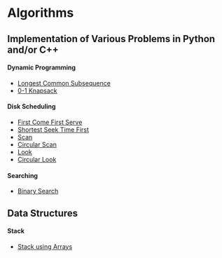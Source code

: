 Algorithms
===== 
## Implementation of Various Problems in Python and/or C++

#### Dynamic Programming

+ [Longest Common Subsequence](DynamicProgramming/Longest%20Common%20Subsequence/)
+ [0-1 Knapsack](DynamicProgramming/0-1_Knapsack.py)

#### Disk Scheduling

+ [First Come First Serve](DiskScheduling/fcfs.py)
+ [Shortest Seek Time First](DiskScheduling/sstf.py)
+ [Scan](DiskScheduling/scan.py)
+ [Circular Scan](DiskScheduling/cscan.py)
+ [Look](DiskScheduling/look.py)
+ [Circular Look](DiskScheduling/clook.py)

#### Searching 

+ [Binary Search](binarySearch.py)

## Data Structures

#### Stack

+ [Stack using Arrays](DataStructures/Stack/arrayStack.py)